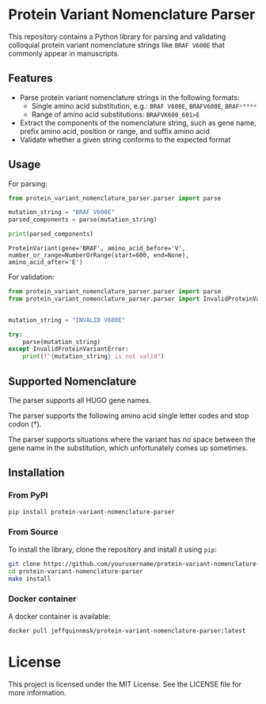 # Protein Variant Nomenclature Parser

This repository contains a Python library for parsing and validating colloquial protein variant nomenclature
strings like `BRAF V600E` that commonly appear in manuscripts.

## Features

- Parse protein variant nomenclature strings in the following formats:
  - Single amino acid substitution, e.g.: `BRAF V600E`, `BRAFV600E`, `BRAFᵛ⁶⁰⁰ᵉ`
  - Range of amino acid substitutions: `BRAFVK600_601>E`
- Extract the components of the nomenclature string, such as gene name, prefix amino acid, position or range, and suffix amino acid
- Validate whether a given string conforms to the expected format

## Usage

For parsing:

```python
from protein_variant_nomenclature_parser.parser import parse

mutation_string = "BRAF V600E"
parsed_components = parse(mutation_string)

print(parsed_components)
```

```
ProteinVariant(gene='BRAF', amino_acid_before='V', number_or_range=NumberOrRange(start=600, end=None), amino_acid_after='E')
```

For validation:

```python
from protein_variant_nomenclature_parser.parser import parse
from protein_variant_nomenclature_parser.parser import InvalidProteinVariantError


mutation_string = "INVALID V600E"

try:
    parse(mutation_string)
except InvalidProteinVariantError:
    print(f"{mutation_string} is not valid")
```

## Supported Nomenclature

The parser supports all HUGO gene names.

The parser supports the following amino acid single letter codes and stop codon (*).

The parser supports situations where the variant has no space between the gene name in the substitution,
which unfortunately comes up sometimes.

## Installation

### From PyPI

```bash
pip install protein-variant-nomenclature-parser
```

### From Source

To install the library, clone the repository and install it using `pip`:

```bash
git clone https://github.com/yourusername/protein-variant-nomenclature-parser.git
cd protein-variant-nomenclature-parser
make install
```

### Docker container

A docker container is available:

```commandline
docker pull jeffquinnmsk/protein-variant-nomenclature-parser:latest
```

# License

This project is licensed under the MIT License. See the LICENSE file for more information.
